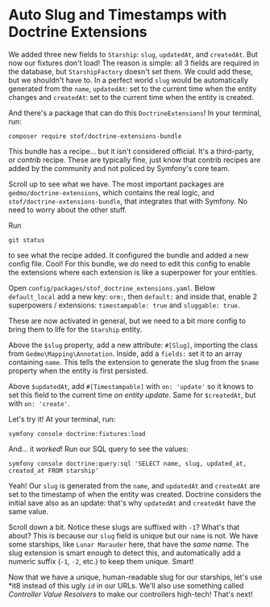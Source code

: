 # Auto Slug and Timestamps with Doctrine Extensions

We added three new fields to `Starship`: `slug`,
`updatedAt`, and `createdAt`. But now our fixtures don't load! The reason is simple:
all 3 fields are required in the database, but `StarshipFactory` doesn't set them.
We could add these, but we shouldn't have to. In a perfect world `slug` would be
automatically generated from the `name`, `updatedAt`:
set to the current time when the entity changes and `createdAt`: set to the current
time when the entity is created.

And there's a package that can do this `DoctrineExtensions`! In your terminal,
run:

```terminal
composer require stof/doctrine-extensions-bundle
```

This bundle has a recipe... but it isn't considered official. It's a third-party,
or *contrib* recipe. These are typically fine, just know that contrib recipes are
added by the community and not policed by Symfony's core team.

Scroll up to see what we have. The most important packages are `gedmo/doctrine-extensions`,
which contains the real logic, and `stof/doctrine-extensions-bundle`, that
integrates that with Symfony. No need to worry about the other stuff.

Run

```terminal
git status
```

to see what the recipe added. It configured the bundle and added a new config file.
Cool! For this bundle, we *do* need to edit this config to enable the extensions
where each extension is like a superpower for your entities.

Open `config/packages/stof_doctrine_extensions.yaml`. Below `default_local`
add a new key: `orm:`, then `default:` and inside that, enable 2 superpowers / extensions:
`timestampable: true` and `sluggable: true`.

These are now activated in general, but we need to a bit more config to bring them
to life for the `Starship` entity.

Above the `$slug` property, add a new attribute: `#[Slug]`, importing the class from
`Gedmo\Mapping\Annotation`. Inside, add a `fields:` set it to an array containing
`name`. This tells the extension to generate the slug from the `$name`
property when the entity is first persisted.

Above `$updatedAt`, add `#[Timestampable]` with `on: 'update'` so it knows to
set this field to the current time *on entity update*. Same for
`$createdAt`, but with `on: 'create'`.

Let's try it! At your terminal, run:

```terminal
symfony console doctrine:fixtures:load
```

And... it *worked*! Run our SQL query to see the values:

```terminal-silent
symfony console doctrine:query:sql 'SELECT name, slug, updated_at, created_at FROM starship'
```

Yeah! Our `slug` is generated from the `name`, and `updatedAt` and `createdAt` are set
to the timestamp of when the entity was created. Doctrine considers the
initial save also as an update: that's why `updatedAt` and `createdAt` have the same value.

Scroll down a bit. Notice these slugs are suffixed with `-1`? What's that about?
This is because our `slug` field is unique but our `name` is not. We have some starships,
like `Lunar Marauder` here, that have the *same name*. The slug extension is smart enough
to detect this, and automatically add a numeric suffix (`-1`, `-2`, etc.) to keep them
unique. Smart!

Now that we have a unique, human-readable slug for our starships, let's use *it8 instead
of this ugly `id` in our URLs. We'll also use something called *Controller
Value Resolvers* to make our controllers high-tech! That's next! 
